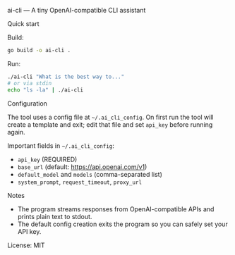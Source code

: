 ai-cli — A tiny OpenAI-compatible CLI assistant

Quick start

Build:

```bash
go build -o ai-cli .
```

Run:

```bash
./ai-cli "What is the best way to..."
# or via stdin
echo "ls -la" | ./ai-cli
```

Configuration

The tool uses a config file at `~/.ai_cli_config`. On first run the tool will create a template and exit; edit that file and set `api_key` before running again.

Important fields in `~/.ai_cli_config`:
- `api_key` (REQUIRED)
- `base_url` (default: https://api.openai.com/v1)
- `default_model` and `models` (comma-separated list)
- `system_prompt`, `request_timeout`, `proxy_url`

Notes

- The program streams responses from OpenAI-compatible APIs and prints plain text to stdout.
- The default config creation exits the program so you can safely set your API key.

License: MIT
